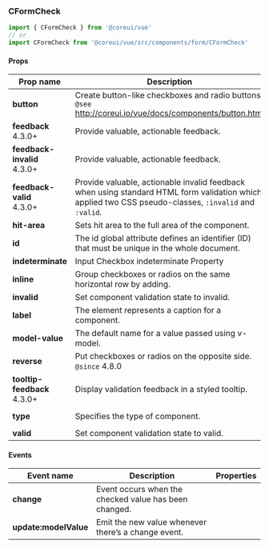 ### CFormCheck

```jsx
import { CFormCheck } from '@coreui/vue'
// or
import CFormCheck from '@coreui/vue/src/components/form/CFormCheck'
```

#### Props

| Prop name                                                           | Description                                                                                                                                           | Type            | Values                  | Default    |
| ------------------------------------------------------------------- | ----------------------------------------------------------------------------------------------------------------------------------------------------- | --------------- | ----------------------- | ---------- |
| **button**                                                          | Create button-like checkboxes and radio buttons.<br/>`@see` http://coreui.io/vue/docs/components/button.html                                          | object          | -                       | -          |
| **feedback** <br><div class="badge bg-primary">4.3.0+</div>         | Provide valuable, actionable feedback.                                                                                                                | string          | -                       | -          |
| **feedback-invalid** <br><div class="badge bg-primary">4.3.0+</div> | Provide valuable, actionable feedback.                                                                                                                | string          | -                       | -          |
| **feedback-valid** <br><div class="badge bg-primary">4.3.0+</div>   | Provide valuable, actionable invalid feedback when using standard HTML form validation which applied two CSS pseudo-classes, `:invalid` and `:valid`. | string          | -                       | -          |
| **hit-area**                                                        | Sets hit area to the full area of the component.                                                                                                      | string          | -                       | -          |
| **id**                                                              | The id global attribute defines an identifier (ID) that must be unique in the whole document.                                                         | string          | -                       | -          |
| **indeterminate**                                                   | Input Checkbox indeterminate Property                                                                                                                 | boolean         | -                       | -          |
| **inline**                                                          | Group checkboxes or radios on the same horizontal row by adding.                                                                                      | boolean         | -                       | -          |
| **invalid**                                                         | Set component validation state to invalid.                                                                                                            | boolean         | -                       | -          |
| **label**                                                           | The element represents a caption for a component.                                                                                                     | string          | -                       | -          |
| **model-value**                                                     | The default name for a value passed using v-model.                                                                                                    | boolean\|string | -                       | -          |
| **reverse**                                                         | Put checkboxes or radios on the opposite side.<br/>`@since` 4.8.0                                                                                     | boolean         | -                       | -          |
| **tooltip-feedback** <br><div class="badge bg-primary">4.3.0+</div> | Display validation feedback in a styled tooltip.                                                                                                      | boolean         | -                       | -          |
| **type**                                                            | Specifies the type of component.                                                                                                                      | string          | `'checkbox'`, `'radio'` | 'checkbox' |
| **valid**                                                           | Set component validation state to valid.                                                                                                              | boolean         | -                       | -          |

#### Events

| Event name            | Description                                           | Properties |
| --------------------- | ----------------------------------------------------- | ---------- |
| **change**            | Event occurs when the checked value has been changed. |
| **update:modelValue** | Emit the new value whenever there’s a change event.   |
